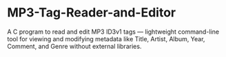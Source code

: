 # MP3-Tag-Reader-and-Editor
A C program to read and edit MP3 ID3v1 tags — lightweight command-line tool for viewing and modifying metadata like Title, Artist, Album, Year, Comment, and Genre without external libraries.
